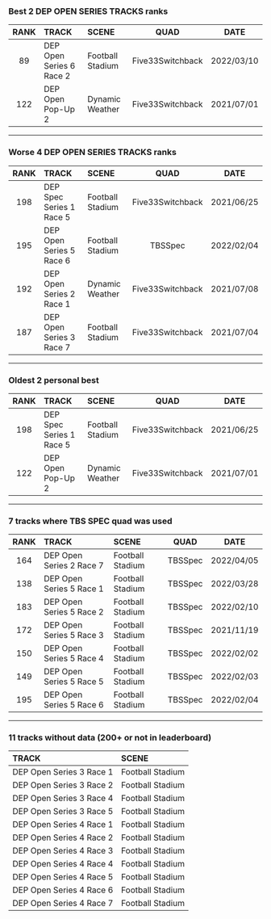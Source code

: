 ### Best 2 DEP OPEN SERIES TRACKS ranks
|RANK|TRACK|SCENE|QUAD|DATE|
|:---:|:---|:---|:---:|:---:|
|89|DEP Open Series 6 Race 2|Football Stadium|Five33Switchback|2022/03/10|
|122|DEP Open Pop-Up 2|Dynamic Weather|Five33Switchback|2021/07/01|
---
### Worse 4 DEP OPEN SERIES TRACKS ranks
|RANK|TRACK|SCENE|QUAD|DATE|
|:---:|:---|:---|:---:|:---:|
|198|DEP Spec Series 1 Race 5|Football Stadium|Five33Switchback|2021/06/25|
|195|DEP Open Series 5 Race 6|Football Stadium|TBSSpec|2022/02/04|
|192|DEP Open Series 2 Race 1|Dynamic Weather|Five33Switchback|2021/07/08|
|187|DEP Open Series 3 Race 7|Football Stadium|Five33Switchback|2021/07/04|
---
### Oldest 2 personal best
|RANK|TRACK|SCENE|QUAD|DATE|
|:---:|:---|:---|:---:|:---:|
|198|DEP Spec Series 1 Race 5|Football Stadium|Five33Switchback|2021/06/25|
|122|DEP Open Pop-Up 2|Dynamic Weather|Five33Switchback|2021/07/01|
---
### 7 tracks where TBS SPEC quad was used
|RANK|TRACK|SCENE|QUAD|DATE|
|:---:|:---|:---|:---:|:---:|
|164|DEP Open Series 2 Race 7|Football Stadium|TBSSpec|2022/04/05|
|138|DEP Open Series 5 Race 1|Football Stadium|TBSSpec|2022/03/28|
|183|DEP Open Series 5 Race 2|Football Stadium|TBSSpec|2022/02/10|
|172|DEP Open Series 5 Race 3|Football Stadium|TBSSpec|2021/11/19|
|150|DEP Open Series 5 Race 4|Football Stadium|TBSSpec|2022/02/02|
|149|DEP Open Series 5 Race 5|Football Stadium|TBSSpec|2022/02/03|
|195|DEP Open Series 5 Race 6|Football Stadium|TBSSpec|2022/02/04|
---
### 11 tracks without data (200+ or not in leaderboard)
|TRACK|SCENE|
|:---|:---|
|DEP Open Series 3 Race 1|Football Stadium|
|DEP Open Series 3 Race 2|Football Stadium|
|DEP Open Series 3 Race 4|Football Stadium|
|DEP Open Series 3 Race 5|Football Stadium|
|DEP Open Series 4 Race 1|Football Stadium|
|DEP Open Series 4 Race 2|Football Stadium|
|DEP Open Series 4 Race 3|Football Stadium|
|DEP Open Series 4 Race 4|Football Stadium|
|DEP Open Series 4 Race 5|Football Stadium|
|DEP Open Series 4 Race 6|Football Stadium|
|DEP Open Series 4 Race 7|Football Stadium|
